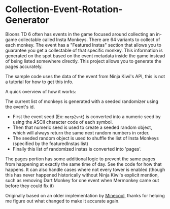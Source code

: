 # Collection-Event-Rotation-Generator
Bloons TD 6 often has events in the game focused around collecting an in-game collectable called Insta Monkeys. There are 64 variants to collect of each monkey. 
The event has a "Featured Instas" section that allows you to guarantee you get a collectable of that specific monkey. This information is generated on the spot based on the event metadata inside the game instead of being listed somewhere directly.
This project allows you to generate the pages accurately.

The sample code uses the data of the event from Ninja Kiwi's API, this is not a tutorial for how to get this info. 

A quick overview of how it works:

The current list of monkeys is generated with a seeded randomizer using the event's id. 

- First the event seed (Ex: `merp2vnt`) is converted into a numeric seed by using the ASCII character code of each symbol.
- Then that numeric seed is used to create a seeded random object, which will always return the same next random numbers in order.
- The seeded random object is used to shuffle the list of Insta Monkeys (specified by the featuredInstas list)
- Finally this list of randomized instas is converted into 'pages'.

The pages portion has some additional logic to prevent the same pages from happening at exactly the same time of day. See the code for how that happens.
It can also handle cases where not every tower is enabled (though this has never happened historically without Ninja Kiwi's explicit mention, such as removing Dart Monkey for one event when Mermonkey came out before they could fix it)

Originally based on an older implementation by [Minecool](https://github.com/Minecool), thanks for helping me figure out what changed to make it accurate again.
